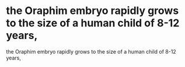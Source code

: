# the Oraphim embryo rapidly grows to the size of a human child of 8-12 years,

the Oraphim embryo rapidly grows to the size of a human child of 8-12 years,